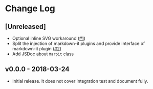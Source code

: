 # Change Log

## [Unreleased]

* Optional inline SVG workaround ([#1](https://github.com/marp-team/marpit/pull/1))
* Split the injection of markdown-it plugins and provide interface of markdown-it plugin ([#2](https://github.com/marp-team/marpit/pull/2))
* Add JSDoc about `Marpit` class

## v0.0.0 - 2018-03-24

* Initial release. It does not cover integration test and document fully.
